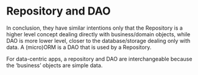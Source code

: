 # Repository and DAO

In conclusion, they have similar intentions only that the Repository is a higher level concept dealing directly with business/domain objects, while DAO is more lower level, closer to the database/storage dealing only with data. A (micro)ORM is a DAO that is used by a Repository. 

For data-centric apps, a repository and DAO are interchangeable because the ‘business’ objects are simple data.
